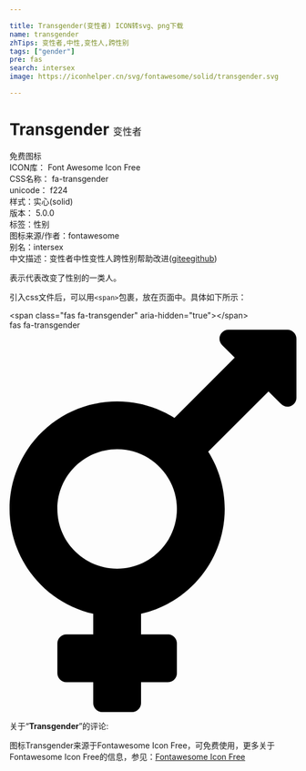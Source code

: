 ```yaml
---

title: Transgender(变性者) ICON转svg、png下载
name: transgender
zhTips: 变性者,中性,变性人,跨性别
tags: ["gender"]
pre: fas
search: intersex
image: https://iconhelper.cn/svg/fontawesome/solid/transgender.svg

---
```


# Transgender  <small style="font-size: 60%;font-weight: 100">变性者</small>


<div class="detail-page">
<p>
<span><span class="badge-success badge">免费图标</span> </span>
<br/>
<span>
ICON库：
<span class="badge-secondary badge">Font Awesome Icon Free</span> 
</span>
<br/>
<span>
CSS名称：
<span class="badge-secondary badge">fa-transgender</span> 
</span>
<br/>
<span>
unicode：
<span class="badge-secondary badge">f224</span> 
<copy-btn content='f224' btn-title=""></copy-btn>
<copy-btn :content='String.fromCodePoint(parseInt("f224", 16))' btn-title="复制U"></copy-btn>
</span><br/><span>样式：<span class="badge-light badge">实心(solid)</span></span>
<br/>
<span>
版本：
<span class="badge-secondary badge">5.0.0</span> 
</span><br/><span>标签：<span class="badge-light badge"><router-link to="/tags/gender.html">性别</router-link></span></span>
<br/>
<span>图标来源/作者：<span class="badge-light badge">fontawesome</span></span> 
<br/>
<span>别名：<span class="badge-light badge">intersex</span></span><br/><span class="zh-detail">中文描述：<span class="badge-primary badge">变性者</span><span class="badge-primary badge">中性</span><span class="badge-primary badge">变性人</span><span class="badge-primary badge">跨性别</span><span class="help-link"><span>帮助改进</span>(<a href="https://gitee.com/liuwave/icon-helper/edit/master/json/fontawesome/solid/transgender.json" target="_blank" rel="noopener noreferrer">gitee</a><a href="https://github.com/liuwave/icon-helper/edit/master/json/fontawesome/solid/transgender.json" target="_blank" rel="noopener noreferrer">github</a></span>)</span><br/>
</p>
</div><div class="description description alert alert-light">表示代表改变了性别的一类人。</div>
<div class="alert alert-dark">
  <i class="fas fa-transgender fa-xs"></i>
  <i class="fas fa-transgender fa-sm"></i>
  <i class="fas fa-transgender fa-lg"></i>
  <i class="fas fa-transgender fa-2x"></i>
  <i class="fas fa-transgender fa-3x"></i>
  <i class="fas fa-transgender fa-5x"></i>
  <i class="fas fa-transgender fa-7x"></i>
</div>
<div>
  <p>引入css文件后，可以用<code>&lt;span&gt;</code>包裹，放在页面中。具体如下所示：    
  </p>
  <div class="alert alert-primary" style="font-size: 14px">
    &lt;span class="fas fa-transgender" aria-hidden="true"&gt;&lt;/span&gt;
    <copy-btn content='<span class="fas fa-transgender" aria-hidden="true"></span>'></copy-btn>
  </div>
  <div class="alert alert-secondary">
    <i class="fas fa-transgender"
    style="font-size: 24px"
    aria-hidden="true"></i> fas fa-transgender
    <copy-btn content="fas fa-transgender" btn-title="复制图标名称"></copy-btn>
  </div>
</div>
<div id="svg" class="svg-wrap">
<svg xmlns="http://www.w3.org/2000/svg" viewBox="0 0 384 512"><path d="M372 0h-79c-10.7 0-16 12.9-8.5 20.5l16.9 16.9-80.7 80.7C198.5 104.1 172.2 96 144 96 64.5 96 0 160.5 0 240c0 68.5 47.9 125.9 112 140.4V408H76c-6.6 0-12 5.4-12 12v40c0 6.6 5.4 12 12 12h36v28c0 6.6 5.4 12 12 12h40c6.6 0 12-5.4 12-12v-28h36c6.6 0 12-5.4 12-12v-40c0-6.6-5.4-12-12-12h-36v-27.6c64.1-14.6 112-71.9 112-140.4 0-28.2-8.1-54.5-22.1-76.7l80.7-80.7 16.9 16.9c7.6 7.6 20.5 2.2 20.5-8.5V12c0-6.6-5.4-12-12-12zM144 320c-44.1 0-80-35.9-80-80s35.9-80 80-80 80 35.9 80 80-35.9 80-80 80z"/></svg>
</div>
<detail full-name='fa-transgender'></detail>
<div class="icon-detail__container">
<p>关于“<b>Transgender</b>”的评论:</p>
</div>
<Vssue title="关于“Transgender”的评论" />    
<div><p>图标Transgender来源于Fontawesome Icon Free，可免费使用，更多关于  Fontawesome Icon Free的信息，参见：<a target="_blank" href="https://iconhelper.cn/fontawesome.html">Fontawesome Icon Free</a>
</p></div>
